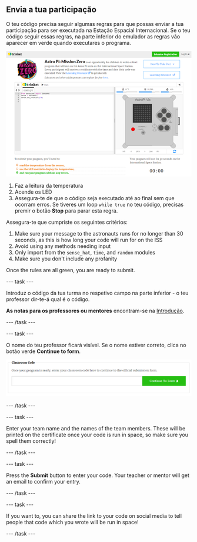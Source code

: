 ## Envia a tua participação

O teu código precisa seguir algumas regras para que possas enviar a tua participação para ser executada na Estação Espacial Internacional. Se o teu código seguir essas regras, na parte inferior do emulador as regras vão aparecer em verde quando executares o programa.

![Validação](images/validation.png)

1. Faz a leitura da temperatura
2. Acende os LED
3. Assegura-te de que o código seja executado até ao final sem que ocorram erros. Se tiveres um loop `while true` no teu código, precisas premir o botão **Stop** para parar esta regra.

Assegura-te que cumpriste os seguintes critérios:

1. Make sure your message to the astronauts runs for no longer than 30 seconds, as this is how long your code will run for on the ISS
2. Avoid using any methods needing input
3. Only import from the `sense_hat`, `time`, and `random` modules
4. Make sure you don't include any profanity

Once the rules are all green, you are ready to submit.

\--- task \---

Introduz o código da tua turma no respetivo campo na parte inferior - o teu professor dir-te-á qual é o código.

**As notas para os professores ou mentores** encontram-se na [Introdução](https://projects.raspberrypi.org/en/projects/astro-pi-mission-zero/1).

\--- /task \---

\--- task \---

O nome do teu professor ficará visível. Se o nome estiver correto, clica no botão verde **Continue to form**.

![Continue to form](images/continue-to-form.png)

\--- /task \---

\--- task \---

Enter your team name and the names of the team members. These will be printed on the certificate once your code is run in space, so make sure you spell them correctly!

\--- /task \---

\--- task \---

Press the **Submit** button to enter your code. Your teacher or mentor will get an email to confirm your entry.

\--- /task \---

\--- task \---

If you want to, you can share the link to your code on social media to tell people that code which you wrote will be run in space!

\--- /task \---